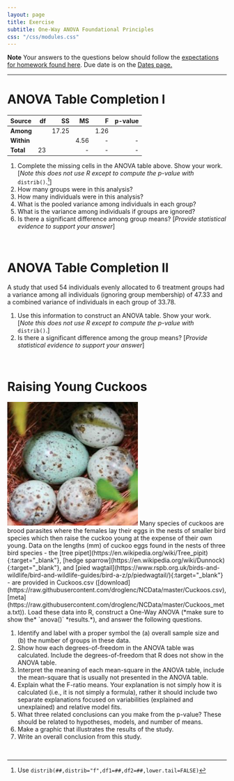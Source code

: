 ```yaml
---
layout: page
title: Exercise
subtitle: One-Way ANOVA Foundational Principles
css: "/css/modules.css"
---
```


<div class="alert alert-warning">
  <strong>Note</strong> Your answers to the questions below should follow the <a href="../resources/hwformat" target="_blank">expectations for homework found here</a>. Due date is on the <a href="../../resources/Dates-Current" target="_blank">Dates page.</a>
</div>

----

# ANOVA Table Completion I

Source     | df |   SS  |  MS  |   F  | p-value
:----------|---:|------:|-----:|-----:|--------:
**Among**  |    | 17.25 |      | 1.26 |
**Within** |    |       | 4.56 |   -  | -
**Total**  | 23 |       |  -   |   -  | -

1. Complete the missing cells in the ANOVA table above. Show your work. [*Note this does not use R except to compute the p-value with* `distrib()`.[^distrib]]
1. How many groups were in this analysis?
1. How many individuals were in this analysis?
1. What is the pooled variance among individuals in each group?
1. What is the variance among individuals if groups are ignored?
1. Is there a significant difference among group means? [*Provide statistical evidence to support your answer*]

&nbsp;

# ANOVA Table Completion II

A study that used 54 individuals evenly allocated to 6 treatment groups had a variance among all individuals (ignoring group membership) of 47.33 and a combined variance of individuals in each group of 33.78.

1. Use this information to construct an ANOVA table. Show your work. [*Note this does not use R except to compute the p-value with* `distrib()`.]
2. Is there a significant difference among the group means? [*Provide statistical evidence to support your answer*]

&nbsp;

# Raising Young Cuckoos
<img src="../zimgs/cuckoo-eggs.jpg" alt="Cuckoo Eggs" class="img-right">
Many species of cuckoos are brood parasites where the females lay their eggs in the nests of smaller bird species which then raise the cuckoo young at the expense of their own young. Data on the lengths (mm) of cuckoo eggs found in the nests of three bird species - the [tree pipet](https://en.wikipedia.org/wiki/Tree_pipit){:target="_blank"}, [hedge sparrow](https://en.wikipedia.org/wiki/Dunnock){:target="_blank"}, and [pied wagtail](https://www.rspb.org.uk/birds-and-wildlife/bird-and-wildlife-guides/bird-a-z/p/piedwagtail/){:target="_blank"} - are provided in Cuckoos.csv ([download](https://raw.githubusercontent.com/droglenc/NCData/master/Cuckoos.csv), [meta](https://raw.githubusercontent.com/droglenc/NCData/master/Cuckoos_meta.txt)). Load these data into R, construct a One-Way ANOVA (*make sure to show the* `anova()` *results.*), and answer the following questions.

1. Identify and label with a proper symbol the (a) overall sample size and (b) the number of groups in these data.
1. Show how each degrees-of-freedom in the ANOVA table was calculated. Include the degrees-of-freedom that R does not show in the ANOVA table.
1. Interpret the meaning of each mean-square in the ANOVA table, include the mean-square that is usually not presented in the ANOVA table.
1. Explain what the F-ratio means. Your explanation is not simply how it is calculated (i.e., it is not simply a formula), rather it should include two separate explanations focused on variabilities (explained and unexplained) and relative model fits.
1. What three related conclusions can you make from the p-value? These should be related to hypotheses, models, and number of means.
1. Make a graphic that illustrates the results of the study.
1. Write an overall conclusion from this study.

&nbsp;

[^distrib]: Use `distrib(##,distrib="f",df1=##,df2=##,lower.tail=FALSE)`
